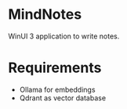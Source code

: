 # MindNotes

WinUI 3 application to write notes.

# Requirements
- Ollama for embeddings
- Qdrant as vector database
